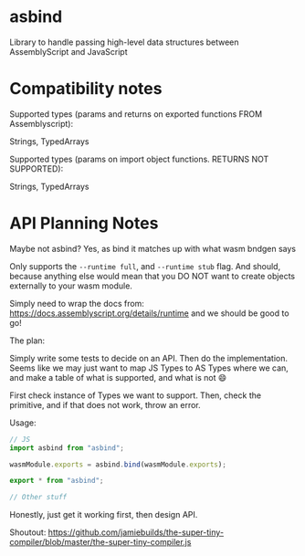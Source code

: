 # asbind

Library to handle passing high-level data structures between AssemblyScript and JavaScript

# Compatibility notes

Supported types (params and returns on exported functions FROM Assemblyscript):

Strings, TypedArrays

Supported types (params on import object functions. RETURNS NOT SUPPORTED):

Strings, TypedArrays

# API Planning Notes

Maybe not asbind? Yes, as bind it matches up with what wasm bndgen says

Only supports the `--runtime full`, and `--runtime stub` flag. And should, because anything else would mean that you DO NOT want to create objects externally to your wasm module.

Simply need to wrap the docs from: https://docs.assemblyscript.org/details/runtime and we should be good to go!

The plan:

Simply write some tests to decide on an API. Then do the implementation. Seems like we may just want to map JS Types to AS Types where we can, and make a table of what is supported, and what is not :smile:

First check instance of Types we want to support. Then, check the primitive, and if that does not work, throw an error.

Usage:

```js
// JS
import asbind from "asbind";

wasmModule.exports = asbind.bind(wasmModule.exports);
```

```typescript
export * from "asbind";

// Other stuff
```

Honestly, just get it working first, then design API.

Shoutout: https://github.com/jamiebuilds/the-super-tiny-compiler/blob/master/the-super-tiny-compiler.js
